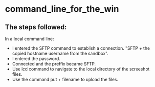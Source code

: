 # command_line_for_the_win
## The steps followed:
In a local command line:
+ I entered the SFTP command to establish a connection. "SFTP + the copied hostname username from the sandbox".
+ I entered the password.
+ Connected and the preffix became SFTP.
+ Use lcd command to navigate to the local directory of the screeshot files.
+ Use the command put + filename to upload the files.
